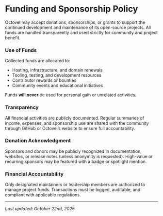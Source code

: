# Funding and Sponsorship Policy

Octovel may accept donations, sponsorships, or grants to support the continued development and maintenance of its open-source projects. All funds are handled transparently and used strictly for community and project benefit.

### Use of Funds

Collected funds are allocated to:

* Hosting, infrastructure, and domain renewals
* Tooling, testing, and development resources
* Contributor rewards or bounties
* Community events and educational initiatives

Funds **will never** be used for personal gain or unrelated activities.

### Transparency

All financial activities are publicly documented. Regular summaries of income, expenses, and sponsorship use are shared with the community through GitHub or Octovel’s website to ensure full accountability.

### Donation Acknowledgment

Sponsors and donors may be publicly recognized in documentation, websites, or release notes (unless anonymity is requested). High-value or recurring sponsors may be featured with a badge or spotlight mention.

### Financial Accountability

Only designated maintainers or leadership members are authorized to manage project funds. Transactions must be logged, auditable, and compliant with applicable regulations.

---

*Last updated: October 22nd, 2025*
